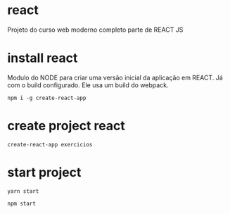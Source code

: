 # react
Projeto do curso web moderno completo parte de REACT JS

# install react

Modulo do NODE para criar uma versão inicial da aplicação em REACT.
Já com o build configurado. Ele usa um build do webpack.

```
npm i -g create-react-app
```

# create project react

```
create-react-app exercicios
```

# start project

```
yarn start
```

```
npm start
```